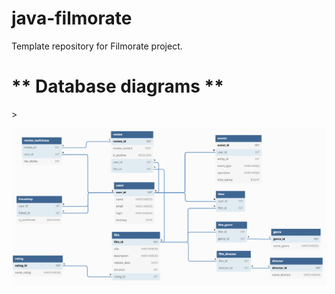 # java-filmorate
Template repository for Filmorate project.

<h1>** Database diagrams ** </h1>>


![схемы базы данных](https://github.com/marussiakuz/java-filmorate/blob/main/DATABASE%20schemas.png?raw=true)
